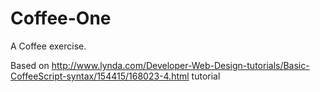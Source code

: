 Coffee-One
==========

A Coffee exercise. 

Based on http://www.lynda.com/Developer-Web-Design-tutorials/Basic-CoffeeScript-syntax/154415/168023-4.html tutorial



